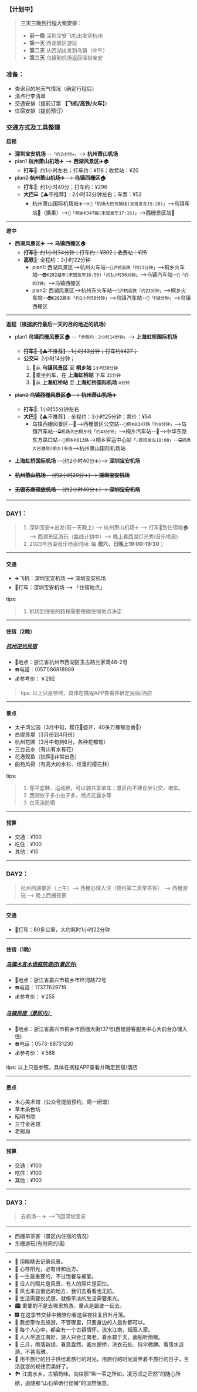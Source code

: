 ### 【计划中】

> **三天三晚到行程大致安排**：
> + **前一晚** 深圳宝安飞机出发到杭州
> + **第一天** 西湖景区游玩
> + **第二天** 从西湖出发到乌镇（中午）
> + **第三天** 乌镇到机场返回深圳宝安

### 准备：
*   查询目的地天气情况（确定行程后）
*   清点行李清单
*   交通安排（提前订票 **【飞机/高铁/火车】**）
*   住宿安排（提前预订）

### 交通方式及工具整理

**启程**
* **深圳宝安机场** --`「约2小时✈️」`--> **杭州萧山机场**
* plan1 **杭州萧山机场✈️** --> **西湖风景区✈️**🏠
    + **打车**🚖: 约1小时左右；打车约：¥116；收费站：¥20
* ~~plan2 **杭州萧山机场✈️** --> **乌镇西栅区**🏠~~
    + **打车**🚖: 约1小时40分；打车约：¥296
    + **大巴**🚍【⚠️不推荐】: 2小时32分钟左右；车票：¥52
        - 杭州萧山国际机场站✈️-->`🚌「机场大巴乌镇线(末班发车15:20)」`-->乌镇车站🚉（换乘）-->`🚌「桐乡K347路(末班发车17:16)」`-->西栅景区站🏡

---

**途中**
* **西湖风景区✈️** --> **乌镇西栅区**🏠
    + ~~**打车**🚖: 约1小时34分钟；打车约：¥302；收费站：¥25~~
    + **高铁**🚄: 全程约：2小时22分钟
        - plan1: 西湖风景区-->杭州火车站--`🚄沪杭高铁「约23分钟」`-->桐乡火车站--`🚇K282路车(末班发车16:50)「约1小时56分钟」`-->乌镇汽车站--`🚌「约8分钟」`-->乌镇西栅区
        - plan2: 西湖风景区-->杭州东火车站--`🚄沪杭高铁「约23分钟」`-->桐乡火车站--`🚇K282路车「约1小时56分钟」`-->乌镇汽车站--`🚌「约8分钟」`-->乌镇西栅区

---

**返程（根据旅行最后一天的目的地近的机场）**

* plan1 **乌镇西栅风景区🏠** --`「全程约：2小时14分钟」`--> **上海虹桥国际机场** 
    + ~~**打车**🚖【⚠️不推荐】: 1小时43分钟；打车约¥427；~~
    + **公交**🚍: 2小时14分钟；
        1. 🚌从 **乌镇风景区** 至 **桐乡站** `1小时38分钟`
        2. 🚊乘坐列车，在 **上海虹桥站** 下车 `33分钟`
        3. 🚌从 **上海虹桥站** 至 **上海虹桥国际机场** `4分钟`

* ~~plan2 **乌镇西栅风景区🏠** --> **杭州萧山机场✈️**~~
    + **打车**🚖: 1小时55分钟左右
    + **大巴**🚌【⚠️不推荐】: 全程约：3小时25分钟；票价：¥54 
       - 乌镇西栅风景区--🚶-->西栅景区公交站--`🚌桐乡K347路「约9分钟」`-->乌镇汽车站--`🚍机场大巴桐乡线「约43分钟」`-->桐乡汽车站--🚶-->中华东路东方路口站--`🚌桐乡K013路`-->桐乡客运中心站`「⚠️首班发车18:00」`--`🚍机场大巴濮院(桐乡)专线`-->杭州萧山国际机场站
* **上海虹桥国际机场** --{约2小时40分✈️}--> **深圳宝安机场**
* ~~**杭州萧山机场** --{约2小时20分✈️}--> **深圳宝安机场**~~
* ~~**无锡苏南硕放机场** --{约2小时40分✈️}--> **深圳宝安机场**~~

---

### **DAY1：**

>   1. 深圳宝安✈️出发(前一天晚上) --> 杭州萧山机场✈️ --> 打车🚖到住宿地🏠 --> 西湖景区游玩（路线计划中）--> 晚上看西湖灯光秀(音乐喷泉)
>   2. 2023年西湖音乐喷泉时间: 每 **周六、日晚上19:00-19:30**；

---

#### 交通
* ️✈️飞机：深圳宝安机场 --> 深圳宝安机场
* 🚖打车：深圳宝安机场 --> 「住宿地点」

tips: 
> 1. 机场到住宿的路程需要根据住宿地点决定

---

#### 住宿（2晚）

##### [杭州逆光民宿](docs/杭州逆光民宿.md)
* 🏨地点：浙江省杭州市西湖区玉古路兰家湾48-2号
* ☎️电话：(0571)86818989
* 💰参考价：￥292

> tips: 以上只是参照，具体在携程APP查看并确定民宿/酒店

---

#### 景点

* 太子湾公园（3月中旬，樱花🌸盛开，40多万棵郁金香🌷）
* 白堤苏堤（3月份到4月份）
* 杭州花圃（3月中旬到6月，各种花都有）
* 三台云水（有山有水有花）
* 花港观鱼（拍照📸非常出色）
* 曲苑风荷（有高大的水杉、烂漫的樱花林）

tips: 
> 1. 穿平底鞋、运动鞋，可以骑共享单车；景区内不建议坐公交，堵车。
> 2. 西湖蚊子多小虫子多，喷点花露水等
> 3. 白天涂防晒

---

#### 预算

* 交通：¥100
* 吃住：¥100
* 其他：¥10

---

### **DAY2：**

> 杭州西湖景区（上午）--> 西栅办理入住（预约第二天早茶客） --> 西栅游玩 --> 晚上西栅夜景

---

#### 交通

* 🚖打车：80多公里，大约耗时1小时22分钟

---

#### 住宿（1晚）

##### [乌镇木言木语庭院酒店(景区外)](docs/乌镇木言木语庭院酒店.md)

* 🏨地点：浙江省嘉兴市桐乡市环河路72号
* ☎️电话：17377629719
* 💰参考价：￥255


##### [乌镇民宿（景区内）](docs/乌镇民宿.md)

* 🏨地点：浙江省嘉兴市桐乡市西栅大街137号(西栅游客服务中心大前台办理入住)
* ☎️电话：0573-88731230
* 💰参考价：￥568

tips: 以上只是参照，具体在携程APP查看并确定民宿/酒店

---

#### 景点

* 木心美术馆（公众号提前预约，周一闭馆）
* 草木染色坊
* 昭明书院
* 三寸金莲馆
* 老邮局

---

#### 预算

* 交通：¥100
* 吃住：¥100
* 其他：¥100

---

### **DAY3：**

> 去机场-- ✈️ -->飞回深圳宝安

---

* 西栅早茶客（景区内住宿的情况）
* 东栅游玩(有时间的话)

---


* 🌄 用眼睛去记录风景。
* 🌅 心存阳光，必有诗和远方。
* 🌌 一生最重要的，不过饱餐与被爱。
* 🌠 没人的照片是风景，有人的照片是回忆。
* 🌁 风也来自很远的地方，我们去看看也无妨。
* 🌆 生活需要仪式感，就像平淡的生活需要束光。
* 🏙 重要的不是去哪里旅游，重点是跟谁一起去。
* 🎆 在这季节交替中我陪你看这昼夜往复日升月落。
* 🌉 我想带你去旅游，不管哪里，只要身边的人是你都可以。
* 🌇 每个人心中，都会有一个古镇情怀，流水江南，烟笼人家。
* 🎑 人人尽道江南好，游人只合江南老，春水碧于天，画船听雨眠。
* 🎇 三月，雨落新绿，春意盎然，画水廊桥，洗衣石处，持伞微蹲。看落水涟漪、不甚高雅。
* 🌃 用不旅行的日子供给着旅行的时光，用旅行的时光营养着不旅行的日子，生活就变的规律而美好了。
* 🏞️ 江南水乡，古镇韵味。向往那“纵一苇之所如，凌万顷之茫然”的随心所欲，追随那“山石荦确行径微”的淡然惬意。
